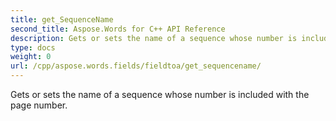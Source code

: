 ```yaml
---
title: get_SequenceName
second_title: Aspose.Words for C++ API Reference
description: Gets or sets the name of a sequence whose number is included with the page number. 
type: docs
weight: 0
url: /cpp/aspose.words.fields/fieldtoa/get_sequencename/
---
```


Gets or sets the name of a sequence whose number is included with the page number. 

